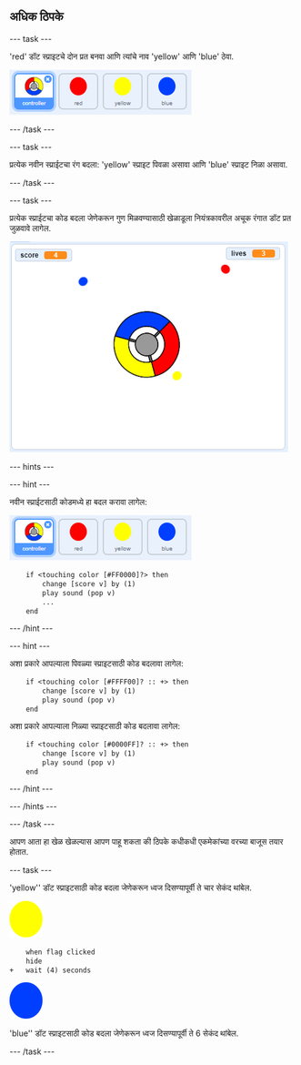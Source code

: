 ## अधिक ठिपके

\--- task \---

'red' डॉट स्प्राइटचे दोन प्रत बनवा आणि त्यांचे नाव 'yellow' आणि 'blue' ठेवा.

![screenshot](images/dots-more-dots.png)

\--- /task \---

\--- task \---

प्रत्येक नवीन स्प्राईटचा रंग बदला: 'yellow' स्प्राइट पिवळा असावा आणि 'blue' स्प्राइट निळा असावा.

\--- /task \---

\--- task \---

प्रत्येक स्प्राईटचा कोड बदला जेणेकरून गुण मिळवण्यासाठी खेळाडूला नियंत्रकावरील अचूक रंगात डॉट प्रत जुळवावे लागेल.

![screenshot](images/dots-all-test.png)

\--- hints \---

\--- hint \---

नवीन स्प्राईटसाठी कोडमध्ये हा बदल करावा लागेल:

![screenshot](images/dots-more-dots.png)

```blocks3
    if <touching color [#FF0000]?> then
        change [score v] by (1)
        play sound (pop v)
        ...
    end
```

\--- /hint \---

\--- hint \---

अशा प्रकारे आपल्याला पिवळ्या स्प्राइटसाठी कोड बदलावा लागेल:

```blocks3
    if <touching color [#FFFF00]? :: +> then
        change [score v] by (1)
        play sound (pop v)
    end
```

अशा प्रकारे आपल्याला निळ्या स्प्राइटसाठी कोड बदलावा लागेल:

```blocks3
    if <touching color [#0000FF]? :: +> then
        change [score v] by (1)
        play sound (pop v)
    end
```

\--- /hint \---

\--- /hints \---

\--- /task \---

आपण आता हा खेळ खेळल्यास आपण पाहू शकता की ठिपके कधीकधी एकमेकांच्या वरच्या बाजूस तयार होतात.

\--- task \---

'yellow'' डॉट स्प्राइटसाठी कोड बदला जेणेकरून ध्वज दिसण्यापूर्वी ते चार सेकंद थांबेल.

![Yellow dot](images/yellow-sprite.png)

```blocks3
    when flag clicked
    hide
+   wait (4) seconds
```

![Blue dot](images/blue-sprite.png)

'blue'' डॉट स्प्राइटसाठी कोड बदला जेणेकरून ध्वज दिसण्यापूर्वी ते 6 सेकंद थांबेल.

\--- /task \---